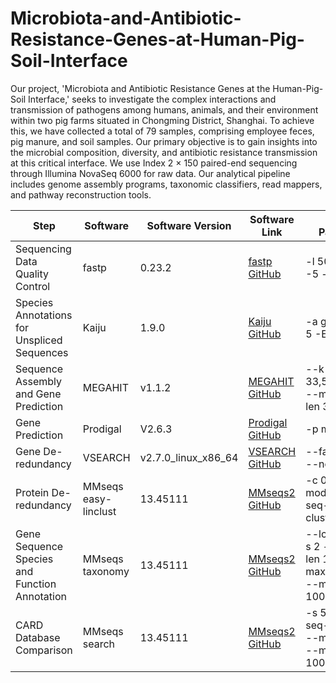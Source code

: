 # Microbiota-and-Antibiotic-Resistance-Genes-at-Human-Pig-Soil-Interface
Our project, 'Microbiota and Antibiotic Resistance Genes at the Human-Pig-Soil Interface,' seeks to investigate the complex interactions and transmission of pathogens among humans, animals, and their environment within two pig farms situated in Chongming District, Shanghai. To achieve this, we have collected a total of 79 samples, comprising employee feces, pig manure, and soil samples. Our primary objective is to gain insights into the microbial composition, diversity, and antibiotic resistance transmission at this critical interface. We use Index 2 × 150 paired-end sequencing through Illumina NovaSeq 6000 for raw data. Our analytical pipeline includes genome assembly programs, taxonomic classifiers, read mappers, and pathway reconstruction tools.

| Step                          | Software             | Software Version | Software Link                                    | Main Parameters                                         |
|-------------------------------|----------------------|-------------------|--------------------------------------------------|----------------------------------------------------------|
| Sequencing Data Quality Control| fastp                | 0.23.2            | [fastp GitHub](https://github.com/OpenGene/fastp) | -l 50 -g -W 5 -5 -q 20 -u 30                           |
| Species Annotations for Unspliced Sequences | Kaiju  | 1.9.0  | [Kaiju GitHub](https://github.com/bioinformatics-centre/kaiju) | -a greedy -x -e 5 -E 0.00001                         |
| Sequence Assembly and Gene Prediction | MEGAHIT | v1.1.2  | [MEGAHIT GitHub](https://github.com/voutcn/megahit) | --k-list 33,55,77,99,127 --min-contig-len 300        |
| Gene Prediction               | Prodigal             | V2.6.3            | [Prodigal GitHub](https://github.com/hyattpd/Prodigal) | -p meta                                                 |
| Gene De-redundancy            | VSEARCH              | v2.7.0_linux_x86_64 | [VSEARCH GitHub](https://github.com/torognes/vsearch) | --fasta_width 0 --notrunclabels                      |
| Protein De-redundancy         | MMseqs easy-linclust | 13.45111          | [MMseqs2 GitHub](https://github.com/soedinglab/MMseqs2) | -c 0.9 --cov-mode 1 --min-seq-id 0.95 --cluster-mode 2 |
| Gene Sequence Species and Function Annotation | MMseqs taxonomy | 13.45111 | [MMseqs2 GitHub](https://github.com/soedinglab/MMseqs2) | --lca-mode 3 -s 2 --max-seq-len 100000 --max-accept 10 --max-seqs 100 |
| CARD Database Comparison      | MMseqs search        | 13.45111          | [MMseqs2 GitHub](https://github.com/soedinglab/MMseqs2) | -s 5.7 --max-seq-len 100000 --max-accept 1 --max-seqs 100 |
